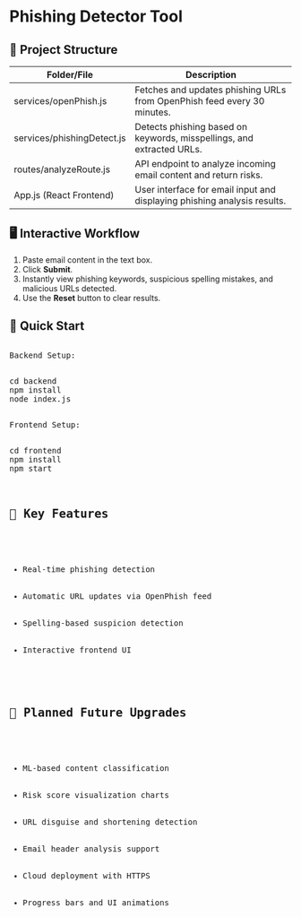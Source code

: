 
<h1 class="text-2xl font-semibold mt-8 mb-4">Phishing Detector Tool</h1>
<h2 class="text-2xl font-semibold mt-8 mb-4">📂 Project Structure</h2>
<table class="table-auto w-full mb-6">
  <thead>
    <tr>
      <th class="px-4 py-2 border">Folder/File</th>
      <th class="px-4 py-2 border">Description</th>
    </tr>
  </thead>
  <tbody>
    <tr><td class="border px-4 py-2">services/openPhish.js</td><td class="border px-4 py-2">Fetches and updates phishing URLs from OpenPhish feed every 30 minutes.</td></tr>
    <tr><td class="border px-4 py-2">services/phishingDetect.js</td><td class="border px-4 py-2">Detects phishing based on keywords, misspellings, and extracted URLs.</td></tr>
    <tr><td class="border px-4 py-2">routes/analyzeRoute.js</td><td class="border px-4 py-2">API endpoint to analyze incoming email content and return risks.</td></tr>
    <tr><td class="border px-4 py-2">App.js (React Frontend)</td><td class="border px-4 py-2">User interface for email input and displaying phishing analysis results.</td></tr>
  </tbody>
</table>

<h2 class="text-2xl font-semibold mt-8 mb-4">🖥️ Interactive Workflow</h2>
<ol class="list-decimal pl-6 mb-6">
  <li>Paste email content in the text box.</li>
  <li>Click <strong>Submit</strong>.</li>
  <li>Instantly view phishing keywords, suspicious spelling mistakes, and malicious URLs detected.</li>
  <li>Use the <strong>Reset</strong> button to clear results.</li>
</ol>

<h2 class="text-2xl font-semibold mt-8 mb-4">🚀 Quick Start</h2>



<pre class="bg-gray-200">
<p class="font-semibold">Backend Setup:</p>
cd backend
npm install
node index.js

<p class="font-semibold">Frontend Setup:</p>
cd frontend
npm install
npm start


<h2 class="text-2xl font-semibold mt-8">🎯 Key Features</h2>
<ul class="list-disc pl-6 mb-2">
  <li>Real-time phishing detection</li>
  <li>Automatic URL updates via OpenPhish feed</li>
  <li>Spelling-based suspicion detection</li>
  <li>Interactive frontend UI</li>
</ul>

<h2 class="text-2xl font-semibold mt-8 mb-4">🌟 Planned Future Upgrades</h2>
<ul class="list-disc pl-6 mb-6">
  <li>ML-based content classification</li>
  <li>Risk score visualization charts</li>
  <li>URL disguise and shortening detection</li>
  <li>Email header analysis support</li>
  <li>Cloud deployment with HTTPS</li>
  <li>Progress bars and UI animations</li>
</ul>
